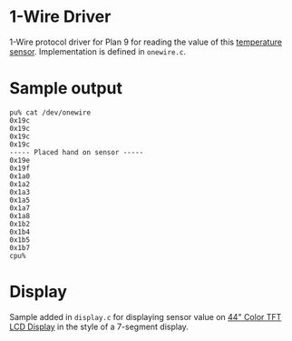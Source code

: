# 1-Wire Driver
1-Wire protocol driver for Plan 9 for reading the value of this [temperature sensor](https://www.adafruit.com/product/381). Implementation is defined in `onewire.c`.

# Sample output

```
pu% cat /dev/onewire
0x19c
0x19c
0x19c
0x19c
----- Placed hand on sensor -----
0x19e
0x19f
0x1a0
0x1a2
0x1a3
0x1a5
0x1a7
0x1a8
0x1b2
0x1b4
0x1b5
0x1b7
cpu%
```

# Display

Sample added in `display.c` for displaying sensor value on [44" Color TFT LCD Display](https://www.adafruit.com/product/2088) in the style of a 7-segment display.
